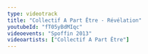```yaml
---
type: videotrack
title: "Collectif A Part Être - Révélation"
youtubeId: "fT05yBdMIqc"
videoevents: "Spoffin 2013"
videoartists: ["Collectif A Part Être"]
---
```

